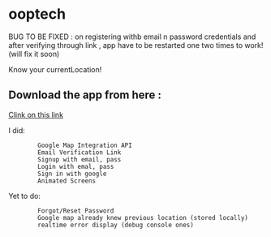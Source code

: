 # ooptech

BUG TO BE FIXED : on registering withb email n password credentials and  after verifying through link , app have to be restarted one two times to work! 
                 (will fix it soon)

Know your currentLocation!

## Download the app from here : 

   [Clink on this link](https://drive.google.com/file/d/1E0uy431gaSs-p7jjV2Ska3DyKRcA24HH/view?usp=sharing)
   

I did:
            
            Google Map Integration API
            Email Verification Link 
            Signup with email, pass 
            Login with emal, pass
            Sign in with google
            Animated Screens

Yet to do:

            Forgot/Reset Password
            Google map already knew previous location (stored locally)
            realtime error display (debug console ones)
            
